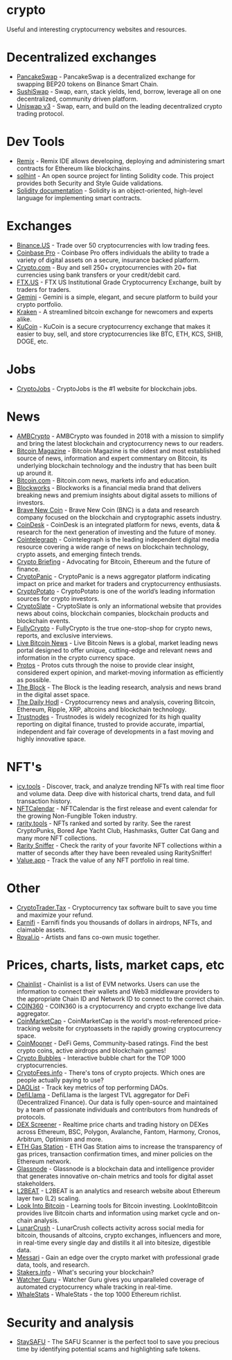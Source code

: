 # crypto
Useful and interesting cryptocurrency websites and resources.

# Decentralized exchanges
* [PancakeSwap](https://pancakeswap.finance/) - PancakeSwap is a decentralized exchange for swapping BEP20 tokens on Binance Smart Chain.
* [SushiSwap](https://sushi.com/) - Swap, earn, stack yields, lend, borrow, leverage all on one decentralized, community driven platform.
* [Uniswap v3](https://app.uniswap.org/#/swap?chain=mainnet) - Swap, earn, and build on the leading decentralized crypto trading protocol.

# Dev Tools
* [Remix](https://remix.ethereum.org/) - Remix IDE allows developing, deploying and administering smart contracts for Ethereum like blockchains.
* [solhint](https://protofire.github.io/solhint/) - An open source project for linting Solidity code. This project provides both Security and Style Guide validations.
* [Solidity documentation](https://docs.soliditylang.org/) - Solidity is an object-oriented, high-level language for implementing smart contracts.

# Exchanges
* [Binance.US](https://www.binance.us/en/home) - Trade over 50 cryptocurrencies with low trading fees.
* [Coinbase Pro](https://pro.coinbase.com/) - Coinbase Pro offers individuals the ability to trade a variety of digital assets on a secure, insurance backed platform.
* [Crypto.com](https://crypto.com/us/) - Buy and sell 250+ cryptocurrencies with 20+ fiat currencies using bank transfers or your credit/debit card.
* [FTX.US](https://ftx.us/) - FTX US Institutional Grade Cryptocurrency Exchange, built by traders for traders.
* [Gemini](https://www.gemini.com/) - Gemini is a simple, elegant, and secure platform to build your crypto portfolio.
* [Kraken](https://www.kraken.com/en-us/) - A streamlined bitcoin exchange for newcomers and experts alike.
* [KuCoin](https://www.kucoin.com/) - KuCoin is a secure cryptocurrency exchange that makes it easier to buy, sell, and store cryptocurrencies like BTC, ETH, KCS, SHIB, DOGE, etc.

# Jobs
* [CryptoJobs](https://crypto.jobs/) - CryptoJobs is the #1 website for blockchain jobs. 

# News
* [AMBCrypto](https://ambcrypto.com/) - AMBCrypto was founded in 2018 with a mission to simplify and bring the latest blockchain and cryptocurrency news to our readers.
* [Bitcoin Magazine](https://bitcoinmagazine.com/) - Bitcoin Magazine is the oldest and most established source of news, information and expert commentary on Bitcoin, its underlying blockchain technology and the industry that has been built up around it.
* [Bitcoin.com](https://news.bitcoin.com/) - Bitcoin.com news, markets info and education.
* [Blockworks](https://blockworks.co/) - Blockworks is a financial media brand that delivers breaking news and premium insights about digital assets to millions of investors.
* [Brave New Coin](https://bravenewcoin.com/) - Brave New Coin (BNC) is a data and research company focused on the blockchain and cryptographic assets industry.
* [CoinDesk](https://www.coindesk.com/) - CoinDesk is an integrated platform for news, events, data & research for the next generation of investing and the future of money.
* [Cointelegraph](https://cointelegraph.com/) - Cointelegraph is the leading independent digital media resource covering a wide range of news on blockchain technology, crypto assets, and emerging fintech trends.
* [Crypto Briefing](https://cryptobriefing.com/) - Advocating for Bitcoin, Ethereum and the future of finance.
* [CryptoPanic](https://cryptopanic.com/) - CryptoPanic is a news aggregator platform indicating impact on price and market for traders and cryptocurrency enthusiasts.
* [CryptoPotato](https://cryptopotato.com/) - CryptoPotato is one of the world’s leading information sources for crypto investors.
* [CryptoSlate](https://cryptoslate.com/) - CryptoSlate is only an informational website that provides news about coins, blockchain companies, blockchain products and blockchain events.
* [FullyCrypto](https://fullycrypto.com/) - FullyCrypto is the true one-stop-shop for crypto news, reports, and exclusive interviews.
* [Live Bitcoin News](https://www.livebitcoinnews.com/) - Live Bitcoin News is a global, market leading news portal designed to offer unique, cutting-edge and relevant news and information in the crypto currency space.
* [Protos](https://protos.com/) - Protos cuts through the noise to provide clear insight, considered expert opinion, and market-moving information as efficiently as possible.
* [The Block](https://www.theblockcrypto.com/) - The Block is the leading research, analysis and news brand in the digital asset space.
* [The Daily Hodl](https://dailyhodl.com/) - Cryptocurrency news and analysis, covering Bitcoin, Ethereum, Ripple, XRP, altcoins and blockchain technology.
* [Trustnodes](https://www.trustnodes.com/) - Trustnodes is widely recognized for its high quality reporting on digital finance, trusted to provide accurate, impartial, independent and fair coverage of developments in a fast moving and highly innovative space.

# NFT's
* [icy.tools](https://icy.tools/) - Discover, track, and analyze trending NFTs with real time floor and volume data. Deep dive with historical charts, trend data, and full transaction history.
* [NFTCalendar](https://nftcalendar.io/) - NFTCalendar is the first release and event calendar for the growing Non-Fungible Token industry.
* [rarity.tools](https://rarity.tools/) - NFTs ranked and sorted by rarity. See the rarest CryptoPunks, Bored Ape Yacht Club, Hashmasks, Gutter Cat Gang and many more NFT collections.
* [Rarity Sniffer](http://raritysniffer.com/) - Check the rarity of your favorite NFT collections within a matter of seconds after they have been revealed using RaritySniffer!
* [Value.app](https://value.app/) - Track the value of any NFT portfolio in real time.

# Other
* [CryptoTrader.Tax](https://cryptotrader.tax/) - Cryptocurrency tax software built to save you time and maximize your refund.
* [Earnifi](https://earni.fi/) - Earnifi finds you thousands of dollars in airdrops, NFTs, and claimable assets.
* [Royal.io](https://royal.io/) - Artists and fans co-own music together.

# Prices, charts, lists, market caps, etc
* [Chainlist](https://chainlist.org/) - Chainlist is a list of EVM networks. Users can use the information to connect their wallets and Web3 middleware providers to the appropriate Chain ID and Network ID to connect to the correct chain.
* [COIN360](https://coin360.com/) - COIN360 is a cryptocurrency and crypto exchange live data aggregator.
* [CoinMarketCap](https://coinmarketcap.com/) - CoinMarketCap is the world's most-referenced price-tracking website for cryptoassets in the rapidly growing cryptocurrency space.
* [CoinMooner](https://coinmooner.com/) - DeFi Gems, Community-based ratings. Find the best crypto coins, active airdrops and blockchain games!
* [Crypto Bubbles](https://cryptobubbles.net/) - Interactive bubble chart for the TOP 1000 cryptocurrencies.
* [CryptoFees.info](https://cryptofees.info) - There's tons of crypto projects.
Which ones are people actually paying to use?
* [DAOList](https://daolist.fyi/) - Track key metrics of top performing DAOs.
* [DefiLlama](https://defillama.com/) - DefiLlama is the largest TVL aggregator for DeFi (Decentralized Finance). Our data is fully open-source and maintained by a team of passionate individuals and contributors from hundreds of protocols.
* [DEX Screener](https://dexscreener.com/) - Realtime price charts and trading history on DEXes across Ethereum, BSC, Polygon, Avalanche, Fantom, Harmony, Cronos, Arbitrum, Optimism and more.
* [ETH Gas Station](https://ethgasstation.info/) - ETH Gas Station aims to increase the transparency of gas prices, transaction confirmation times, and miner policies on the Ethereum network.
* [Glassnode](https://glassnode.com/) - Glassnode is a blockchain data and intelligence provider that generates innovative on-chain metrics and tools for digital asset stakeholders.
* [L2BEAT](https://l2beat.com/) - L2BEAT is an analytics and research website about Ethereum layer two (L2) scaling.
* [Look Into Bitcoin](https://www.lookintobitcoin.com/) - Learning tools for Bitcoin investing. LookIntoBitcoin provides live Bitcoin charts and information using market cycle and on-chain analysis.
* [LunarCrush](https://lunarcrush.com/) - LunarCrush collects activity across social media for bitcoin, thousands of altcoins, crypto exchanges, influencers and more, in real-time every single day and distills it all into bitesize, digestible data.
* [Messari](https://messari.io/) - Gain an edge over the crypto market with professional grade data, tools, and research.
* [Stakers.info](https://stakers.info/) - What's securing your blockchain?
* [Watcher Guru](https://watcher.guru/) - Watcher Guru gives you unparalleled coverage of automated cryptocurrency whale tracking in real-time.
* [WhaleStats](https://www.whalestats.com/) - WhaleStats - the top 1000 Ethereum richlist.

# Security and analysis
* [StaySAFU](https://www.staysafu.org/) - The SAFU Scanner is the perfect tool to save you precious time by identifying potential scams and highlighting safe tokens.
